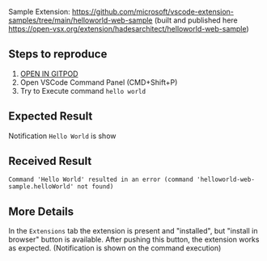 Sample Extension: https://github.com/microsoft/vscode-extension-samples/tree/main/helloworld-web-sample (built and published here https://open-vsx.org/extension/hadesarchitect/helloworld-web-sample)

## Steps to reproduce

1. [OPEN IN GITPOD](https://gitpod.io/#https://github.com/HadesArchitect/20220902)
2. Open VSCode Command Panel (CMD+Shift+P) 
3. Try to Execute command `hello world`

## Expected Result

Notification `Hello World` is show

## Received Result

`Command 'Hello World' resulted in an error (command 'helloworld-web-sample.helloWorld' not found)`

## More Details 

In the `Extensions` tab the extension is present and "installed", but "install in browser" button is available. After pushing this button, the extension works as expected. (Notification is shown on the command execution) 

